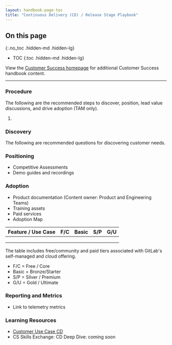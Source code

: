 ```yaml
---
layout: handbook-page-toc
title: "Continuous Delivery (CD) / Release Stage Playbook"
---
```


## On this page

{:.no_toc .hidden-md .hidden-lg}

- TOC
{:toc .hidden-md .hidden-lg}

View the [Customer Success homepage](/handbook/customer-success/) for additional Customer Success handbook content.

---

### Procedure 

The following are the recommended steps to discover, position, lead value discussions, and drive adoption (TAM only).

1. 

### Discovery

The following are recommended questions for discovering customer needs.

### Positioning 

- Competitive Assessments
- Demo guides and recordings

### Adoption

- Product documentation (Content owner: Product and Engineering Teams)
- Training assets
- Paid services
- Adoption Map

| Feature / Use Case | F/C  | Basic | S/P  | G/U  |
| ------------------ | ---- | ----- | ---- | ---- |
|                    |      |       |      |      |
|                    |      |       |      |      |
|                    |      |       |      |      |

The table includes free/community and paid tiers associated with GitLab's self-managed and cloud offering.

- F/C = Free / Core
- Basic = Bronze/Starter 
- S/P = Silver / Premium
- G/U = Gold / Ultimate

### Reporting and Metrics

- Link to telemetry metrics

### Learning Resources 

- [Customer Use Case CD](/handbook/use-cases/#3-continuous-delivery-cd)
- CS Skills Exchange: CD Deep Dive: coming soon
